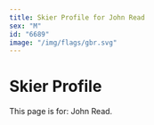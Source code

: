 ```yaml
---
title: Skier Profile for John Read
sex: "M"
id: "6689"
image: "/img/flags/gbr.svg" 
---
```


# Skier Profile

This page is for: John Read.
    